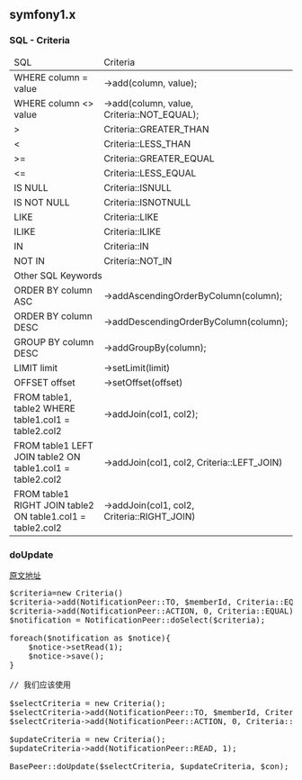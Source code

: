 symfony1.x  
----------

### SQL - Criteria
<table>
    <thead>
        <td>SQL</td>
        <td>Criteria</td>
    </thead>
    <tbody>
        <tr>
            <td>WHERE column = value</td>
            <td>->add(column, value);</td>
        </tr>
        <tr>
            <td>WHERE column <> value</td>
            <td>->add(column, value, Criteria::NOT_EQUAL);</td>
        </tr>
        <tr>
            <td>></td>
            <td>Criteria::GREATER_THAN</td>
        </tr>
        <tr>
            <td><</td>
            <td>Criteria::LESS_THAN</td>
        </tr>
        <tr>
            <td>>=</td>
            <td>Criteria::GREATER_EQUAL</td>
        </tr>
        <tr>
            <td><=</td>
            <td>Criteria::LESS_EQUAL</td>
        </tr>
        <tr>
            <td>IS NULL</td>
            <td>Criteria::ISNULL</td>
        </tr>
        <tr>
            <td>IS NOT NULL</td>
            <td>Criteria::ISNOTNULL</td>
        </tr>
        <tr>
            <td>LIKE</td>
            <td>Criteria::LIKE</td>
        </tr>
        <tr>
            <td>ILIKE</td>
            <td>Criteria::ILIKE</td>
        </tr>
        <tr>
            <td>IN</td>
            <td>Criteria::IN</td>
        </tr>
        <tr>
            <td>NOT IN</td>
            <td>Criteria::NOT_IN</td>
        </tr>
        <tr><td colspan="2">Other SQL Keywords</td></tr>
        <tr>
            <td>ORDER BY column ASC</td>
            <td>->addAscendingOrderByColumn(column);</td>
        </tr>
        <tr>
            <td>ORDER BY column DESC</td>
            <td>->addDescendingOrderByColumn(column);</td>
        </tr>
        <tr>
            <td>GROUP BY column DESC</td>
            <td>->addGroupBy(column);</td>
        </tr>
        <tr>
            <td>LIMIT limit</td>
            <td>->setLimit(limit)</td>
        </tr>
        <tr>
            <td>OFFSET offset</td>
            <td>->setOffset(offset)</td>
        </tr>
        <tr>
            <td>FROM table1, table2 WHERE table1.col1 = table2.col2</td>
            <td>->addJoin(col1, col2);</td>
        </tr>
        <tr>
            <td>FROM table1 LEFT JOIN table2 ON table1.col1 = table2.col2</td>
            <td>->addJoin(col1, col2, Criteria::LEFT_JOIN)</td>
        </tr>
        <tr>
            <td>FROM table1 RIGHT JOIN table2 ON table1.col1 = table2.col2</td>
            <td>->addJoin(col1, col2, Criteria::RIGHT_JOIN)</td>
        </tr>
    </tbody>
</table>

### doUpdate
[原文地址](http://stackoverflow.com/questions/12282832/update-multiple-rows-with-propel-1-4)

<pre>
$criteria=new Criteria()
$criteria->add(NotificationPeer::TO, $memberId, Criteria::EQUAL);
$criteria->add(NotificationPeer::ACTION, 0, Criteria::EQUAL);
$notification = NotificationPeer::doSelect($criteria);

foreach($notification as $notice){
    $notice->setRead(1);
    $notice->save();
}

// 我们应该使用

$selectCriteria = new Criteria();
$selectCriteria->add(NotificationPeer::TO, $memberId, Criteria::EQUAL);
$selectCriteria->add(NotificationPeer::ACTION, 0, Criteria::EQUAL);

$updateCriteria = new Criteria();
$updateCriteria->add(NotificationPeer::READ, 1);

BasePeer::doUpdate($selectCriteria, $updateCriteria, $con);
</pre>
